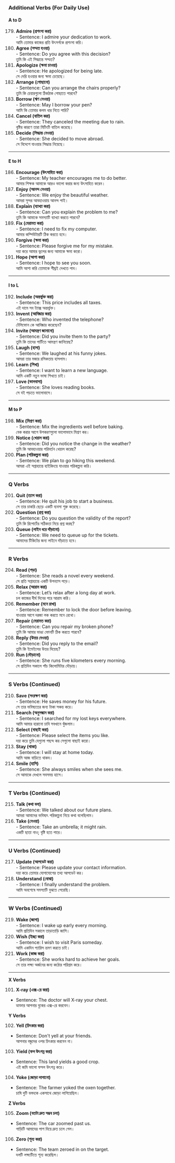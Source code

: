 

### **Additional Verbs (For Daily Use)**  

#### **A to D**  
179. **Admire (প্রশংসা করা)**  
    - Sentence: I admire your dedication to work.  
      আমি তোমার কাজের প্রতি উৎসর্গকে প্রশংসা করি।  
180. **Agree (সম্মত হওয়া)**  
    - Sentence: Do you agree with this decision?  
      তুমি কি এই সিদ্ধান্তে সম্মত?  
181. **Apologize (ক্ষমা চাওয়া)**  
    - Sentence: He apologized for being late.  
      সে দেরি হওয়ার জন্য ক্ষমা চেয়েছে।  
182. **Arrange (গোছানো)**  
    - Sentence: Can you arrange the chairs properly?  
      তুমি কি চেয়ারগুলো ঠিকঠাক গোছাতে পারবে?  
183. **Borrow (ঋণ নেওয়া)**  
    - Sentence: May I borrow your pen?  
      আমি কি তোমার কলম ধার নিতে পারি?  
184. **Cancel (বাতিল করা)**  
    - Sentence: They canceled the meeting due to rain.  
      বৃষ্টির কারণে তারা মিটিংটি বাতিল করেছে।  
185. **Decide (সিদ্ধান্ত নেওয়া)**  
    - Sentence: She decided to move abroad.  
      সে বিদেশে যাওয়ার সিদ্ধান্ত নিয়েছে।  

---

#### **E to H**  
186. **Encourage (উৎসাহিত করা)**  
    - Sentence: My teacher encourages me to do better.  
      আমার শিক্ষক আমাকে আরও ভালো করার জন্য উৎসাহিত করেন।  
187. **Enjoy (আনন্দ নেওয়া)**  
    - Sentence: We enjoy the beautiful weather.  
      আমরা সুন্দর আবহাওয়ায় আনন্দ পাই।  
188. **Explain (ব্যাখ্যা করা)**  
    - Sentence: Can you explain the problem to me?  
      তুমি কি আমাকে সমস্যাটি ব্যাখ্যা করতে পারবে?  
189. **Fix (মেরামত করা)**  
    - Sentence: I need to fix my computer.  
      আমার কম্পিউটারটি ঠিক করতে হবে।  
190. **Forgive (ক্ষমা করা)**  
    - Sentence: Please forgive me for my mistake.  
      দয়া করে আমার ভুলের জন্য আমাকে ক্ষমা করো।  
191. **Hope (আশা করা)**  
    - Sentence: I hope to see you soon.  
      আমি আশা করি তোমাকে শীঘ্রই দেখতে পাব।  

---

#### **I to L**  
192. **Include (অন্তর্ভুক্ত করা)**  
    - Sentence: This price includes all taxes.  
      এই দামে সব ট্যাক্স অন্তর্ভুক্ত।  
193. **Invent (আবিষ্কার করা)**  
    - Sentence: Who invented the telephone?  
      টেলিফোন কে আবিষ্কার করেছেন?  
194. **Invite (আমন্ত্রণ জানানো)**  
    - Sentence: Did you invite them to the party?  
      তুমি কি তাদের পার্টিতে আমন্ত্রণ জানিয়েছ?  
195. **Laugh (হাসা)**  
    - Sentence: We laughed at his funny jokes.  
      আমরা তার মজার রসিকতায় হাসলাম।  
196. **Learn (শিখা)**  
    - Sentence: I want to learn a new language.  
      আমি একটি নতুন ভাষা শিখতে চাই।  
197. **Love (ভালবাসা)**  
    - Sentence: She loves reading books.  
      সে বই পড়তে ভালোবাসে।  

---

#### **M to P**  
198. **Mix (মিশ্রণ করা)**  
    - Sentence: Mix the ingredients well before baking.  
      বেক করার আগে উপকরণগুলো ভালোভাবে মিশ্রণ কর।  
199. **Notice (খেয়াল করা)**  
    - Sentence: Did you notice the change in the weather?  
      তুমি কি আবহাওয়ার পরিবর্তন খেয়াল করেছ?  
200. **Plan (পরিকল্পনা করা)**  
    - Sentence: We plan to go hiking this weekend.  
      আমরা এই সপ্তাহান্তে হাইকিংয়ে যাওয়ার পরিকল্পনা করি।  

---

### **Q Verbs**  
201. **Quit (ত্যাগ করা)**  
    - Sentence: He quit his job to start a business.  
      সে তার চাকরি ছেড়ে একটি ব্যবসা শুরু করেছে।  
202. **Question (প্রশ্ন করা)**  
    - Sentence: Do you question the validity of the report?  
      তুমি কি রিপোর্টের সঠিকতা নিয়ে প্রশ্ন করছ?  
203. **Queue (লাইন ধরে দাঁড়ানো)**  
    - Sentence: We need to queue up for the tickets.  
      আমাদের টিকিটের জন্য লাইনে দাঁড়াতে হবে।  

---

### **R Verbs**  
204. **Read (পড়া)**  
    - Sentence: She reads a novel every weekend.  
      সে প্রতি সপ্তাহান্তে একটি উপন্যাস পড়ে।  
205. **Relax (আরাম করা)**  
    - Sentence: Let’s relax after a long day at work.  
      চল কাজের দীর্ঘ দিনের পরে আরাম করি।  
206. **Remember (মনে রাখা)**  
    - Sentence: Remember to lock the door before leaving.  
      যাওয়ার আগে দরজা লক করতে মনে রেখো।  
207. **Repair (মেরামত করা)**  
    - Sentence: Can you repair my broken phone?  
      তুমি কি আমার ভাঙা ফোনটি ঠিক করতে পারবে?  
208. **Reply (উত্তর দেওয়া)**  
    - Sentence: Did you reply to the email?  
      তুমি কি ইমেইলের উত্তর দিয়েছ?  
209. **Run (দৌড়ানো)**  
    - Sentence: She runs five kilometers every morning.  
      সে প্রতিদিন সকালে পাঁচ কিলোমিটার দৌড়ায়।  

---

### **S Verbs (Continued)**  
210. **Save (সংরক্ষণ করা)**  
    - Sentence: He saves money for his future.  
      সে তার ভবিষ্যতের জন্য টাকা সঞ্চয় করে।  
211. **Search (অনুসন্ধান করা)**  
    - Sentence: I searched for my lost keys everywhere.  
      আমি আমার হারানো চাবি সবখানে খুঁজলাম।  
212. **Select (বাছাই করা)**  
    - Sentence: Please select the items you like.  
      দয়া করে তুমি যেগুলো পছন্দ কর সেগুলো বাছাই করো।  
213. **Stay (থাকা)**  
    - Sentence: I will stay at home today.  
      আমি আজ বাড়িতে থাকব।  
214. **Smile (হাসি)**  
    - Sentence: She always smiles when she sees me.  
      সে আমাকে দেখলে সবসময় হাসে।  

---

### **T Verbs (Continued)**  
215. **Talk (কথা বলা)**  
    - Sentence: We talked about our future plans.  
      আমরা আমাদের ভবিষ্যৎ পরিকল্পনা নিয়ে কথা বলেছিলাম।  
216. **Take (নেওয়া)**  
    - Sentence: Take an umbrella; it might rain.  
      একটি ছাতা নাও; বৃষ্টি হতে পারে।  

---

### **U Verbs (Continued)**  
217. **Update (আপডেট করা)**  
    - Sentence: Please update your contact information.  
      দয়া করে তোমার যোগাযোগের তথ্য আপডেট কর।  
218. **Understand (বোঝা)**  
    - Sentence: I finally understand the problem.  
      আমি অবশেষে সমস্যাটি বুঝতে পেরেছি।  

---

### **W Verbs (Continued)**  
219. **Wake (জাগা)**  
    - Sentence: I wake up early every morning.  
      আমি প্রতিদিন সকালে তাড়াতাড়ি জাগি।  
220. **Wish (ইচ্ছা করা)**  
    - Sentence: I wish to visit Paris someday.  
      আমি একদিন প্যারিস ভ্রমণ করতে চাই।  
221. **Work (কাজ করা)**  
    - Sentence: She works hard to achieve her goals.  
      সে তার লক্ষ্য অর্জনের জন্য কঠোর পরিশ্রম করে।  

---


**X Verbs**

101. **X-ray (এক্স-রে করা)**  
- Sentence: The doctor will X-ray your chest.  
  ডাক্তার আপনার বুকের এক্স-রে করবেন।

**Y Verbs**

102. **Yell (চিৎকার করা)**  
- Sentence: Don't yell at your friends.  
  আপনার বন্ধুদের ওপর চিৎকার করবেন না।

103. **Yield (ফল উৎপন্ন করা)**  
- Sentence: This land yields a good crop.  
  এই জমি ভালো ফসল উৎপন্ন করে।

104. **Yoke (জোড়া লাগানো)**  
- Sentence: The farmer yoked the oxen together.  
  চাষি দুটি বলদকে একসাথে জোড়া লাগিয়েছিল।

**Z Verbs**

105. **Zoom (যতটা দ্রুত সম্ভব চলা)**  
- Sentence: The car zoomed past us.  
  গাড়িটি আমাদের পাশ দিয়ে দ্রুত চলে গেল।

106. **Zero (শূন্য করা)**  
- Sentence: The team zeroed in on the target.  
  দলটি লক্ষ্যটিতে শূন্য করেছিল।
